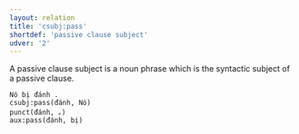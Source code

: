 ```yaml
---
layout: relation
title: 'csubj:pass'
shortdef: 'passive clause subject'
udver: '2'
---
```


A passive clause subject is a noun phrase which is the syntactic subject of a passive clause.

~~~ sdparse
Nó bị đánh .
csubj:pass(đánh, Nó)
punct(đánh, 。)
aux:pass(đánh, bị)
~~~

<!-- Interlanguage links updated Po 6. listopadu 2023, 21:42:45 CET -->
